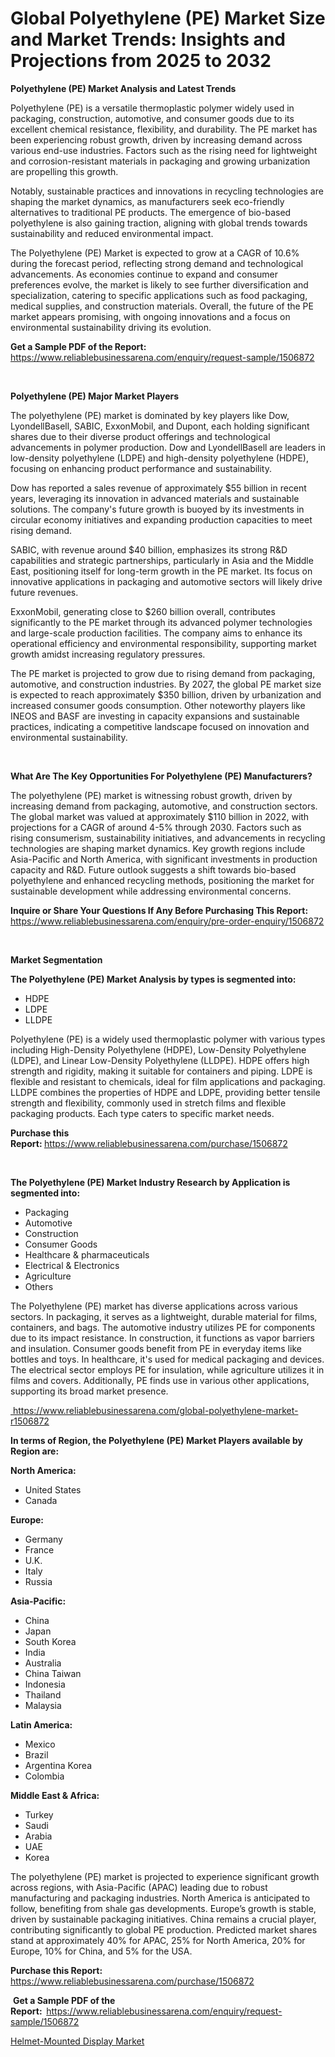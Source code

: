 <p><h1>Global Polyethylene (PE) Market Size and Market Trends: Insights and Projections from 2025 to 2032</h1></p><p><strong>Polyethylene (PE) Market Analysis and Latest Trends</strong></p>
<p><p>Polyethylene (PE) is a versatile thermoplastic polymer widely used in packaging, construction, automotive, and consumer goods due to its excellent chemical resistance, flexibility, and durability. The PE market has been experiencing robust growth, driven by increasing demand across various end-use industries. Factors such as the rising need for lightweight and corrosion-resistant materials in packaging and growing urbanization are propelling this growth. </p><p>Notably, sustainable practices and innovations in recycling technologies are shaping the market dynamics, as manufacturers seek eco-friendly alternatives to traditional PE products. The emergence of bio-based polyethylene is also gaining traction, aligning with global trends towards sustainability and reduced environmental impact. </p><p>The Polyethylene (PE) Market is expected to grow at a CAGR of 10.6% during the forecast period, reflecting strong demand and technological advancements. As economies continue to expand and consumer preferences evolve, the market is likely to see further diversification and specialization, catering to specific applications such as food packaging, medical supplies, and construction materials. Overall, the future of the PE market appears promising, with ongoing innovations and a focus on environmental sustainability driving its evolution.</p></p>
<p><strong>Get a Sample PDF of the Report:&nbsp;</strong> <a href="https://www.reliablebusinessarena.com/enquiry/request-sample/1506872?utm_campaign=2396&utm_medium=2&utm_source=Github&utm_content=ia&utm_term=23032025&utm_id=polyethylene-pe">https://www.reliablebusinessarena.com/enquiry/request-sample/1506872</a></p>
<p>&nbsp;</p>
<p><strong>Polyethylene (PE) Major Market Players</strong></p>
<p><p>The polyethylene (PE) market is dominated by key players like Dow, LyondellBasell, SABIC, ExxonMobil, and Dupont, each holding significant shares due to their diverse product offerings and technological advancements in polymer production. Dow and LyondellBasell are leaders in low-density polyethylene (LDPE) and high-density polyethylene (HDPE), focusing on enhancing product performance and sustainability. </p><p>Dow has reported a sales revenue of approximately $55 billion in recent years, leveraging its innovation in advanced materials and sustainable solutions. The company's future growth is buoyed by its investments in circular economy initiatives and expanding production capacities to meet rising demand.</p><p>SABIC, with revenue around $40 billion, emphasizes its strong R&D capabilities and strategic partnerships, particularly in Asia and the Middle East, positioning itself for long-term growth in the PE market. Its focus on innovative applications in packaging and automotive sectors will likely drive future revenues.</p><p>ExxonMobil, generating close to $260 billion overall, contributes significantly to the PE market through its advanced polymer technologies and large-scale production facilities. The company aims to enhance its operational efficiency and environmental responsibility, supporting market growth amidst increasing regulatory pressures.</p><p>The PE market is projected to grow due to rising demand from packaging, automotive, and construction industries. By 2027, the global PE market size is expected to reach approximately $350 billion, driven by urbanization and increased consumer goods consumption. Other noteworthy players like INEOS and BASF are investing in capacity expansions and sustainable practices, indicating a competitive landscape focused on innovation and environmental sustainability.</p></p>
<p>&nbsp;</p>
<p><strong>What Are The Key Opportunities For Polyethylene (PE) Manufacturers?</strong></p>
<p><p>The polyethylene (PE) market is witnessing robust growth, driven by increasing demand from packaging, automotive, and construction sectors. The global market was valued at approximately $110 billion in 2022, with projections for a CAGR of around 4-5% through 2030. Factors such as rising consumerism, sustainability initiatives, and advancements in recycling technologies are shaping market dynamics. Key growth regions include Asia-Pacific and North America, with significant investments in production capacity and R&D. Future outlook suggests a shift towards bio-based polyethylene and enhanced recycling methods, positioning the market for sustainable development while addressing environmental concerns.</p></p>
<p><strong>Inquire or Share Your Questions If Any Before Purchasing This Report:</strong> <a href="https://www.reliablebusinessarena.com/enquiry/pre-order-enquiry/1506872?utm_campaign=2396&utm_medium=2&utm_source=Github&utm_content=ia&utm_term=23032025&utm_id=polyethylene-pe">https://www.reliablebusinessarena.com/enquiry/pre-order-enquiry/1506872</a></p>
<p>&nbsp;</p>
<p><strong>Market Segmentation</strong></p>
<p><strong>The Polyethylene (PE) Market Analysis by types is segmented into:</strong></p>
<p><ul><li>HDPE</li><li>LDPE</li><li>LLDPE</li></ul></p>
<p><p>Polyethylene (PE) is a widely used thermoplastic polymer with various types including High-Density Polyethylene (HDPE), Low-Density Polyethylene (LDPE), and Linear Low-Density Polyethylene (LLDPE). HDPE offers high strength and rigidity, making it suitable for containers and piping. LDPE is flexible and resistant to chemicals, ideal for film applications and packaging. LLDPE combines the properties of HDPE and LDPE, providing better tensile strength and flexibility, commonly used in stretch films and flexible packaging products. Each type caters to specific market needs.</p></p>
<p><strong>Purchase this Report:&nbsp;</strong><a href="https://www.reliablebusinessarena.com/purchase/1506872?utm_campaign=2396&utm_medium=2&utm_source=Github&utm_content=ia&utm_term=23032025&utm_id=polyethylene-pe">https://www.reliablebusinessarena.com/purchase/1506872</a></p>
<p>&nbsp;</p>
<p><strong>The Polyethylene (PE) Market Industry Research by Application is segmented into:</strong></p>
<p><ul><li>Packaging</li><li>Automotive</li><li>Construction</li><li>Consumer Goods</li><li>Healthcare & pharmaceuticals</li><li>Electrical & Electronics</li><li>Agriculture</li><li>Others</li></ul></p>
<p><p>The Polyethylene (PE) market has diverse applications across various sectors. In packaging, it serves as a lightweight, durable material for films, containers, and bags. The automotive industry utilizes PE for components due to its impact resistance. In construction, it functions as vapor barriers and insulation. Consumer goods benefit from PE in everyday items like bottles and toys. In healthcare, it's used for medical packaging and devices. The electrical sector employs PE for insulation, while agriculture utilizes it in films and covers. Additionally, PE finds use in various other applications, supporting its broad market presence.</p></p>
<p><a href="https://www.reliablebusinessarena.com/global-polyethylene-market-r1506872?utm_campaign=2396&utm_medium=2&utm_source=Github&utm_content=ia&utm_term=23032025&utm_id=polyethylene-pe">&nbsp;https://www.reliablebusinessarena.com/global-polyethylene-market-r1506872</a></p>
<p><strong>In terms of Region, the Polyethylene (PE) Market Players available by Region are:</strong></p>
<p>
    <p> <strong> North America: </strong>
        <ul>
            <li>United States</li>
            <li>Canada</li>
        </ul>
        </p> 
    <p> <strong> Europe: </strong>
        <ul>
            <li>Germany</li>
            <li>France</li>
            <li>U.K.</li>
            <li>Italy</li>
            <li>Russia</li>
        </ul>
        </p> 
    <p> <strong> Asia-Pacific: </strong>
        <ul>
            <li>China</li>
            <li>Japan</li>
            <li>South Korea</li>
            <li>India</li>
            <li>Australia</li>
            <li>China Taiwan</li>
            <li>Indonesia</li>
            <li>Thailand</li>
            <li>Malaysia</li>
        </ul>
        </p> 
    <p> <strong> Latin America: </strong>
        <ul>
            <li>Mexico</li>
            <li>Brazil</li>
            <li>Argentina Korea</li>
            <li>Colombia</li>
        </ul>
        </p> 
    <p> <strong> Middle East & Africa: </strong>
        <ul>
            <li>Turkey</li>
            <li>Saudi</li>
            <li>Arabia</li>
            <li>UAE</li>
            <li>Korea</li>
        </ul>
    </p>
    </p>
<p><p>The polyethylene (PE) market is projected to experience significant growth across regions, with Asia-Pacific (APAC) leading due to robust manufacturing and packaging industries. North America is anticipated to follow, benefiting from shale gas developments. Europe’s growth is stable, driven by sustainable packaging initiatives. China remains a crucial player, contributing significantly to global PE production. Predicted market shares stand at approximately 40% for APAC, 25% for North America, 20% for Europe, 10% for China, and 5% for the USA.</p></p>
<p><strong>Purchase this Report: </strong><a href="https://www.reliablebusinessarena.com/purchase/1506872?utm_campaign=2396&utm_medium=2&utm_source=Github&utm_content=ia&utm_term=23032025&utm_id=polyethylene-pe">https://www.reliablebusinessarena.com/purchase/1506872</a></p>
<p>&nbsp;<strong>Get a Sample PDF of the Report:&nbsp;&nbsp;</strong><a href="https://www.reliablebusinessarena.com/enquiry/request-sample/1506872?utm_campaign=2396&utm_medium=2&utm_source=Github&utm_content=ia&utm_term=23032025&utm_id=polyethylene-pe">https://www.reliablebusinessarena.com/enquiry/request-sample/1506872</a></p>
<p><strong></strong></p>
<p><p><a href="https://github.com/chungwimbu4/Market-Research-Report-List-1/blob/main/helmet-mounted-display-market.md?utm_campaign=2396&utm_medium=2&utm_source=Github&utm_content=ia&utm_term=23032025&utm_id=polyethylene-pe">Helmet-Mounted Display Market</a></p></p>